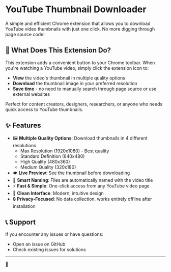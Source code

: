 # YouTube Thumbnail Downloader

A simple and efficient Chrome extension that allows you to download YouTube video thumbnails with just one click. No more digging through page source code!

## 🎯 What Does This Extension Do?

This extension adds a convenient button to your Chrome toolbar. When you're watching a YouTube video, simply click the extension icon to:

- **View** the video's thumbnail in multiple quality options
- **Download** the thumbnail image in your preferred resolution
- **Save time** - no need to manually search through page source or use external websites

Perfect for content creators, designers, researchers, or anyone who needs quick access to YouTube thumbnails.

## ✨ Features

- 🖼️ **Multiple Quality Options**: Download thumbnails in 4 different resolutions
  - Max Resolution (1920x1080) - Best quality
  - Standard Definition (640x480)
  - High Quality (480x360)
  - Medium Quality (320x180)
- 👁️ **Live Preview**: See the thumbnail before downloading
- 📝 **Smart Naming**: Files are automatically named with the video title
- ⚡ **Fast & Simple**: One-click access from any YouTube video page
- 🎨 **Clean Interface**: Modern, intuitive design
- 🔒 **Privacy-Focused**: No data collection, works entirely offline after installation

## 📞 Support

If you encounter any issues or have questions:
- Open an issue on GitHub
- Check existing issues for solutions

---

🙂
